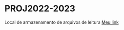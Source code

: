 # PROJ2022-2023
Local de armazenamento de arquivos de leitura 
<a href="https://cardialjulio.github.io/PROJ2022-2023/">Meu link </a>
